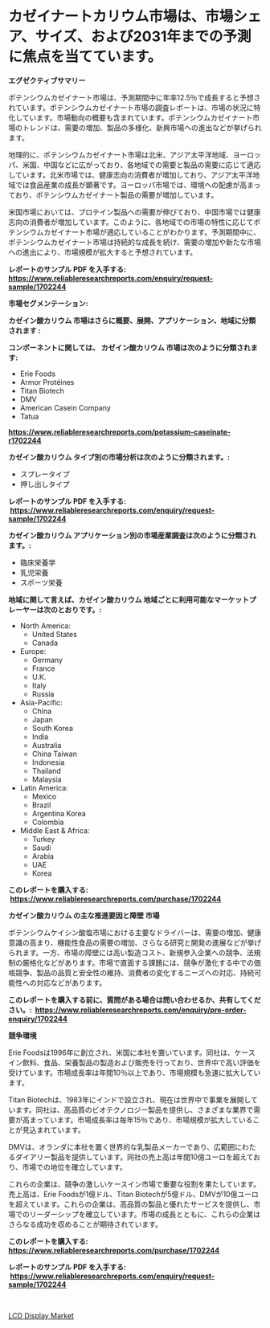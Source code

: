 <p><h1>カゼイナートカリウム市場は、市場シェア、サイズ、および2031年までの予測に焦点を当てています。</h1></p><p><strong>エグゼクティブサマリー</strong></p>
<p><p>ポテンシウムカゼイナート市場は、予測期間中に年率12.5％で成長すると予想されています。ポテンシウムカゼイナート市場の調査レポートは、市場の状況に特化しています。市場動向の概要も含まれています。ポテンシウムカゼイナート市場のトレンドは、需要の増加、製品の多様化、新興市場への進出などが挙げられます。</p><p>地理的に、ポテンシウムカゼイナート市場は北米、アジア太平洋地域、ヨーロッパ、米国、中国などに広がっており、各地域での需要と製品の需要に応じて適応しています。北米市場では、健康志向の消費者が増加しており、アジア太平洋地域では食品産業の成長が顕著です。ヨーロッパ市場では、環境への配慮が高まっており、ポテンシウムカゼイナート製品の需要が増加しています。</p><p>米国市場においては、プロテイン製品への需要が伸びており、中国市場では健康志向の消費者が増加しています。このように、各地域での市場の特性に応じてポテンシウムカゼイナート市場が適応していることがわかります。予測期間中に、ポテンシウムカゼイナート市場は持続的な成長を続け、需要の増加や新たな市場への進出により、市場規模が拡大すると予想されています。</p></p>
<p><strong>レポートのサンプル PDF を入手する: <a href="https://www.reliableresearchreports.com/enquiry/request-sample/1702244">https://www.reliableresearchreports.com/enquiry/request-sample/1702244</a></strong></p>
<p><strong>市場セグメンテーション:</strong></p>
<p><strong> カゼイン酸カリウム 市場はさらに概要、展開、アプリケーション、地域に分類されます :</strong></p>
<p><strong>コンポーネントに関しては、 カゼイン酸カリウム 市場は次のように分類されます: &nbsp;</strong></p>
<p><ul><li>Erie Foods</li><li>Armor Protéines</li><li>Titan Biotech</li><li>DMV</li><li>American Casein Company</li><li>Tatua</li></ul></p>
<p><strong><a href="https://www.reliableresearchreports.com/potassium-caseinate-r1702244">https://www.reliableresearchreports.com/potassium-caseinate-r1702244</a></strong></p>
<p><strong> カゼイン酸カリウム タイプ別の市場分析は次のように分類されます。:</strong></p>
<p><ul><li>スプレータイプ</li><li>押し出しタイプ</li></ul></p>
<p><strong>レポートのサンプル PDF を入手する: &nbsp;<a href="https://www.reliableresearchreports.com/enquiry/request-sample/1702244">https://www.reliableresearchreports.com/enquiry/request-sample/1702244</a></strong></p>
<p><strong> カゼイン酸カリウム アプリケーション別の市場産業調査は次のように分類されます。:</strong></p>
<p><ul><li>臨床栄養学</li><li>乳児栄養</li><li>スポーツ栄養</li></ul></p>
<p><strong>地域に関して言えば、カゼイン酸カリウム 地域ごとに利用可能なマーケットプレーヤーは次のとおりです。:</strong></p>
<p><ul>
    <li>
        North America:
        <ul>
            <li>United States</li>
            <li>Canada</li>
        </ul>
    </li>
    <li>
        Europe:
        <ul>
            <li>Germany</li>
            <li>France</li>
            <li>U.K.</li>
            <li>Italy</li>
            <li>Russia</li>
        </ul>
    </li>
    <li>
        Asia-Pacific:
        <ul>
            <li>China</li>
            <li>Japan</li>
            <li>South Korea</li>
            <li>India</li>
            <li>Australia</li>
            <li>China Taiwan</li>
            <li>Indonesia</li>
            <li>Thailand</li>
            <li>Malaysia</li>
        </ul>
    </li>
    <li>
        Latin America:
        <ul>
            <li>Mexico</li>
            <li>Brazil</li>
            <li>Argentina Korea</li>
            <li>Colombia</li>
        </ul>
    </li>
    <li>
        Middle East & Africa:
        <ul>
            <li>Turkey</li>
            <li>Saudi</li>
            <li>Arabia</li>
            <li>UAE</li>
            <li>Korea</li>
        </ul>
    </li>
    </ul></p>
<p><strong>このレポートを購入する: &nbsp;<a href="https://www.reliableresearchreports.com/purchase/1702244">https://www.reliableresearchreports.com/purchase/1702244</a></strong></p>
<p><strong>カゼイン酸カリウム の主な推進要因と障壁 市場</strong></p>
<p><p>ポテンシウムケイシン酸塩市場における主要なドライバーは、需要の増加、健康意識の高まり、機能性食品の需要の増加、さらなる研究と開発の進展などが挙げられます。一方、市場の障壁には高い製造コスト、新規参入企業への競争、法規制の厳格化などがあります。市場で直面する課題には、競争が激化する中での価格競争、製品の品質と安全性の維持、消費者の変化するニーズへの対応、持続可能性への対応などがあります。</p></p>
<p><strong>このレポートを購入する前に、質問がある場合は問い合わせるか、共有してください。:&nbsp; <a href="https://www.reliableresearchreports.com/enquiry/pre-order-enquiry/1702244">https://www.reliableresearchreports.com/enquiry/pre-order-enquiry/1702244</a></strong></p>
<p><strong>競争環境</strong></p>
<p><p>Erie Foodsは1996年に創立され、米国に本社を置いています。同社は、ケースイン飲料、食品、栄養製品の製造および販売を行っており、世界中で高い評価を受けています。市場成長率は年間10％以上であり、市場規模も急速に拡大しています。</p><p>Titan Biotechは、1983年にインドで設立され、現在は世界中で事業を展開しています。同社は、高品質のビオテクノロジー製品を提供し、さまざまな業界で需要が高まっています。市場成長率は毎年15％であり、市場規模が拡大していることが見込まれています。</p><p>DMVは、オランダに本社を置く世界的な乳製品メーカーであり、広範囲にわたるダイアリー製品を提供しています。同社の売上高は年間10億ユーロを超えており、市場での地位を確立しています。</p><p>これらの企業は、競争の激しいケースイン市場で重要な役割を果たしています。売上高は、Erie Foodsが1億ドル、Titan Biotechが5億ドル、DMVが10億ユーロを超えています。これらの企業は、高品質の製品と優れたサービスを提供し、市場でのリーダーシップを確立しています。市場の成長とともに、これらの企業はさらなる成功を収めることが期待されています。</p></p>
<p><strong>このレポートを購入する: &nbsp; <a href="https://www.reliableresearchreports.com/purchase/1702244">https://www.reliableresearchreports.com/purchase/1702244</a></strong></p>
<p><strong>レポートのサンプル PDF を入手する: &nbsp;<a href="https://www.reliableresearchreports.com/enquiry/request-sample/1702244">https://www.reliableresearchreports.com/enquiry/request-sample/1702244</a></strong><strong></strong></p>
<p>&nbsp;</p>
<p><p><a href="https://flame-sidecar-702.notion.site/LCD-Display-Market-Size-and-Market-Trends-Complete-Industry-Overview-2024-to-2031-581497dcf95b49fcab46f444a686ed72">LCD Display Market</a></p></p>